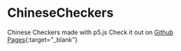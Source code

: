 # ChineseCheckers
Chinese Checkers made with p5.js
Check it out on [Github Pages](https://hadley31.github.io/ChineseCheckers/){:target="_blank"}
